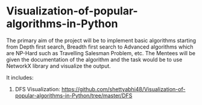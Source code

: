# Visualization-of-popular-algorithms-in-Python
The primary aim of the project will be to implement basic algorithms starting from Depth first search, Breadth first search to Advanced algorithms which are NP-Hard such as Travelling Salesman Problem, etc. The Mentees will be given the documentation of the algorithm and the task would be to use NetworkX library and visualize the output.

It includes:
1. DFS Visualization: https://github.com/shettyabhi48/Visualization-of-popular-algorithms-in-Python/tree/master/DFS
